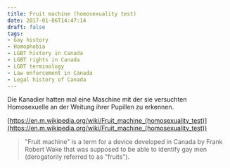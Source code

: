 ```yaml
---
title: Fruit machine (homosexuality test)
date: 2017-01-06T14:47:14
draft: false
tags:
- Gay history
- Homophobia
- LGBT history in Canada
- LGBT rights in Canada
- LGBT terminology
- Law enforcement in Canada
- Legal history of Canada
---
```


Die Kanadier hatten mal eine Maschine mit der sie versuchten Homosexuelle
an der Weitung ihrer Pupillen zu erkennen.

[https://en.m.wikipedia.org/wiki/Fruit_machine_(homosexuality_test)](https://en.m.wikipedia.org/wiki/Fruit_machine_(homosexuality_test))

> "Fruit machine" is a term for a device developed in Canada by Frank
> Robert Wake  that was supposed to be able to identify gay men
> (derogatorily referred to as "fruits").
